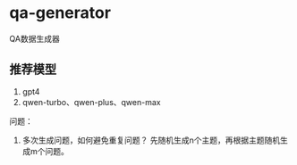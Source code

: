 # qa-generator
QA数据生成器


## 推荐模型
1. gpt4
2. qwen-turbo、qwen-plus、qwen-max


问题：
1. 多次生成问题，如何避免重复问题？
    先随机生成n个主题，再根据主题随机生成m个问题。